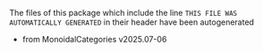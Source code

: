 The files of this package which include the line `THIS FILE WAS AUTOMATICALLY GENERATED` in their header have been autogenerated

* from MonoidalCategories v2025.07-06
